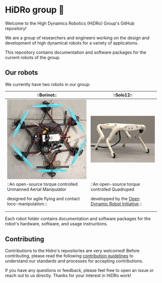 # HiDRo group 👋

Welcome to the High Dynamics Robotics (HiDRo) Group's GitHub repository!

We are a group of researchers and engineers working on the design and development of high dynamical robots for a variety of applications.

This repository contains documentation and software packages for the current robots of the group.

## Our robots

We currently have two robots in our group:

| ::Borinot:: | ::Solo12:: |
| -  | - |
| <a href="/borinot/README.md"><img src="/img/borinot.jpg" width="350"></a>| <a href="/solo12/README.md"><img src="/img/solo.png" width="350"></a> |
| ::An open-source torque controlled Unmanned Aerial Manipulator <p> designed for agile flying and contact loco-manipulation.:: | ::An open-source torque controlled Quadruped <p> developped by the [Open Dynamic Robot Initiative](https://github.com/open-dynamic-robot-initiative).:: |

Each robot folder contains documentation and software packages for the robot's hardware, software, and usage instructions.

## Contributing

Contributions to the Hidro's repositories are very welcomed! Before contributing, please read the following [contribution guidelines](/contributing/README.md) to understand our standards and processes for accepting contributions.

If you have any questions or feedback, please feel free to open an issue or reach out to us directly. Thanks for your interest in HiDRo work!
